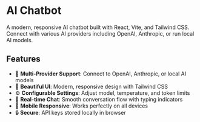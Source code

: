 # AI Chatbot

A modern, responsive AI chatbot built with React, Vite, and Tailwind CSS. Connect with various AI providers including OpenAI, Anthropic, or run local AI models.

## Features

- 🤖 **Multi-Provider Support**: Connect to OpenAI, Anthropic, or local AI models
- 🎨 **Beautiful UI**: Modern, responsive design with Tailwind CSS
- ⚙️ **Configurable Settings**: Adjust model, temperature, and token limits
- 💬 **Real-time Chat**: Smooth conversation flow with typing indicators
- 📱 **Mobile Responsive**: Works perfectly on all devices
- 🔒 **Secure**: API keys stored locally in browser
